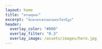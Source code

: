 ```yaml
---
layout: home
title: "ธรรมสุตตะ"
excerpt: "ศึกษาพระธรรมตามพระไตรปิฎก"
header:
  overlay_color: "#000"
  overlay_filter: "0.3"
  overlay_image: /assets/images/hero.jpg
---
```

<!-- ✅ ตำแหน่งแสดงพุทธพจน์ -->
<div id="buddha-quote" style="text-align: center; font-style: italic; font-size: 1.1em; padding: 1em; color: #2e7d32;"></div>

<!-- ✅ ข้อความพุทธพจน์ในรูปแบบ JSON -->
<script id="buddha-quotes" type="application/json">
[
  "จงมีสติอยู่ทุกเมื่อ อย่าประมาทแม้เพียงลมหายใจเข้าออก",
  "ทางแห่งธรรมย่อมประเสริฐกว่าทางแห่งโลก",
  "เราจักระลึกถึงธรรมอันเป็นเครื่องตื่น",
  "ความโกรธเหมือนไฟ จงอย่าเป็นผู้เผาตนเอง",
  "ปัญญาเกิดจากการฟัง ผู้ฟังย่อมเจริญด้วยปัญญา"
]
</script>

<!-- ✅ JavaScript แรนด้อมใหม่ทุก 10 วินาที -->
<script>
  const quotes = JSON.parse(document.getElementById('buddha-quotes').textContent);
  const quoteBox = document.getElementById('buddha-quote');

  function showRandomQuote() {
    const random = quotes[Math.floor(Math.random() * quotes.length)];
    quoteBox.innerText = random;
  }

  showRandomQuote(); // แสดงทันทีตอนโหลด
  setInterval(showRandomQuote, 10000); // แรนด้อมใหม่ทุก 10 วิ
</script>